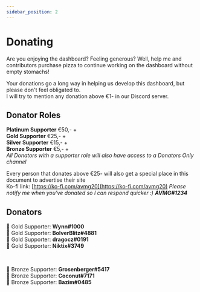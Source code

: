 ```yaml
---
sidebar_position: 2
---
```


# Donating
Are you enjoying the dashboard? Feeling generous? Well, help me and contributors purchase pizza to continue working on the dashboard without empty stomachs!

Your donations go a long way in helping us develop this dashboard, but please don't feel obligated to.<br/>
I will try to mention any donation above €1- in our Discord server.

## Donator Roles
**Platinum Supporter** €50,- + <br/>
**Gold Supporter** €25,- + <br/>
**Silver Supporter** €15,- + <br/>
**Bronze Supporter** €5,- + <br/>
_All Donators with a supporter role will also have access to a Donators Only channel_

Every person that donates above €25- will also get a special place in this document to advertise their site <br/>
Ko-fi link: [https://ko-fi.com/avmg20](https://ko-fi.com/avmg20)
_Please notify me when you've donated so I can respond quicker :) **AVMG#1234**_

## Donators

:yellow_heart: Gold Supporter: **Wynn#1000**<br/>
:yellow_heart: Gold Supporter: **BolverBlitz#4881**<br/>
:yellow_heart: Gold Supporter: **dragocz#0191**<br/>
:yellow_heart: Gold Supporter: **Niktix#3749**<br/>

<br/>

:brown_heart: Bronze Supporter: **Grosenberger#5417**<br/>
:brown_heart: Bronze Supporter: **Coconut#7171**<br/>
:brown_heart: Bronze Supporter: **Bazim#0485**<br/>
